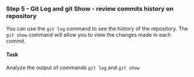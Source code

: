 ### Step 5 - Git Log and git Show - review commits history on repository

You can use the `git log` command to see the history of the repository.
The `git show` command will allow you to view the changes made in each commit.

#### Task

Analyze the output of commands `git log` and `git show`